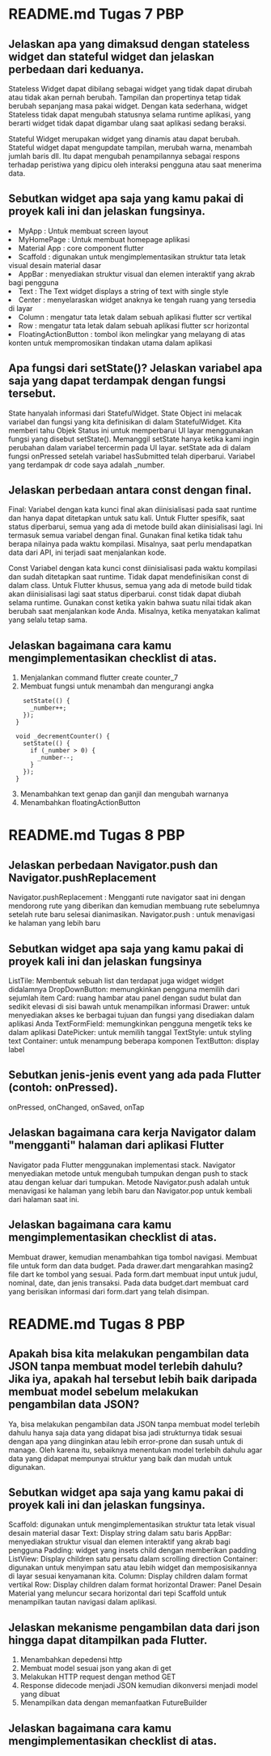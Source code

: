 # README.md Tugas 7 PBP

## Jelaskan apa yang dimaksud dengan stateless widget dan stateful widget dan jelaskan perbedaan dari keduanya.
Stateless Widget dapat dibilang sebagai widget yang tidak dapat dirubah atau tidak akan pernah berubah. Tampilan dan propertinya tetap tidak berubah sepanjang masa pakai widget. Dengan kata sederhana, widget Stateless tidak dapat mengubah statusnya selama runtime aplikasi, yang berarti widget tidak dapat digambar ulang saat aplikasi sedang beraksi.

Stateful Widget merupakan widget yang dinamis atau dapat berubah. Stateful widget dapat mengupdate tampilan, merubah warna, menambah jumlah baris dll. Itu dapat mengubah penampilannya sebagai respons terhadap peristiwa yang dipicu oleh interaksi pengguna atau saat menerima data.

## Sebutkan widget apa saja yang kamu pakai di proyek kali ini dan jelaskan fungsinya.
<li> MyApp : Untuk membuat screen layout
<li> MyHomePage : Untuk membuat homepage aplikasi
<li> Material App : core component flutter
<li> Scaffold : digunakan untuk mengimplementasikan struktur tata letak visual desain material dasar
<li> AppBar : menyediakan struktur visual dan elemen interaktif yang akrab bagi pengguna
<li> Text : The Text widget displays a string of text with single style
<li> Center : menyelaraskan widget anaknya ke tengah ruang yang tersedia di layar
<li> Column : mengatur tata letak dalam sebuah aplikasi flutter scr vertikal
<li> Row : mengatur tata letak dalam sebuah aplikasi flutter scr horizontal
<li> FloatingActionButton : tombol ikon melingkar yang melayang di atas konten untuk mempromosikan tindakan utama dalam aplikasi

## Apa fungsi dari setState()? Jelaskan variabel apa saja yang dapat terdampak dengan fungsi tersebut.
State hanyalah informasi dari StatefulWidget. State Object ini melacak variabel dan fungsi yang kita definisikan di dalam StatefulWidget. Kita memberi tahu Objek Status ini untuk memperbarui UI layar menggunakan fungsi yang disebut setState(). Memanggil setState hanya ketika kami ingin perubahan dalam variabel tercermin pada UI layar. setState ada di dalam fungsi onPressed setelah variabel hasSubmitted telah diperbarui. Variabel yang terdampak dr code saya adalah _number.

## Jelaskan perbedaan antara const dengan final.
Final:
Variabel dengan kata kunci final akan diinisialisasi pada saat runtime dan hanya dapat ditetapkan untuk satu kali.
Untuk Flutter spesifik, saat status diperbarui, semua yang ada di metode build akan diinisialisasi lagi. Ini termasuk semua variabel dengan final.
Gunakan final ketika tidak tahu berapa nilainya pada waktu kompilasi. Misalnya, saat perlu mendapatkan data dari API, ini terjadi saat menjalankan kode.

Const
Variabel dengan kata kunci const diinisialisasi pada waktu kompilasi dan sudah ditetapkan saat runtime.
Tidak dapat mendefinisikan const di dalam class.
Untuk Flutter khusus, semua yang ada di metode build tidak akan diinisialisasi lagi saat status diperbarui.
const tidak dapat diubah selama runtime.
Gunakan const ketika yakin bahwa suatu nilai tidak akan berubah saat menjalankan kode Anda. Misalnya, ketika menyatakan kalimat yang selalu tetap sama.

## Jelaskan bagaimana cara kamu mengimplementasikan checklist di atas.
1. Menjalankan command flutter create counter_7
2. Membuat fungsi untuk menambah dan mengurangi angka
```void _incrementCounter() {
    setState(() {
      _number++;
    });
  }

  void _decrementCounter() {
    setState(() {
      if (_number > 0) {
        _number--;
      }
    });
  }
```
3. Menambahkan text genap dan ganjil dan mengubah warnanya
4. Menambahkan floatingActionButton
  
# README.md Tugas 8 PBP

## Jelaskan perbedaan Navigator.push dan Navigator.pushReplacement
Navigator.pushReplacement : Mengganti rute navigator saat ini dengan mendorong rute yang diberikan dan kemudian membuang rute sebelumnya setelah rute baru selesai dianimasikan.
Navigator.push : untuk menavigasi ke halaman yang lebih baru

## Sebutkan widget apa saja yang kamu pakai di proyek kali ini dan jelaskan fungsinya
ListTile: Membentuk sebuah list dan terdapat juga widget widget didalamnya
DropDownButton: memungkinkan pengguna memilih dari sejumlah item
Card: ruang hambar atau panel dengan sudut bulat dan sedikit elevasi di sisi bawah untuk menampilkan informasi
Drawer: untuk menyediakan akses ke berbagai tujuan dan fungsi yang disediakan dalam aplikasi Anda
TextFormField: memungkinkan pengguna mengetik teks ke dalam aplikasi
DatePicker: untuk memilih tanggal
TextStyle: untuk styling text
Container: untuk menampung beberapa komponen
TextButton: display label

## Sebutkan jenis-jenis event yang ada pada Flutter (contoh: onPressed).
onPressed, onChanged, onSaved, onTap

## Jelaskan bagaimana cara kerja Navigator dalam "mengganti" halaman dari aplikasi Flutter
Navigator pada Flutter menggunakan implementasi stack. Navigator menyediakan metode untuk mengubah tumpukan dengan push to stack atau dengan keluar dari tumpukan. Metode Navigator.push adalah untuk menavigasi ke halaman yang lebih baru dan Navigator.pop untuk kembali dari halaman saat ini.

##  Jelaskan bagaimana cara kamu mengimplementasikan checklist di atas.
Membuat drawer, kemudian menambahkan tiga tombol navigasi. Membuat file untuk form dan data budget. Pada drawer.dart mengarahkan masing2 file dart ke tombol yang sesuai. Pada form.dart membuat input untuk judul, nominal, date, dan jenis transaksi. Pada data budget.dart membuat card yang berisikan informasi dari form.dart yang telah disimpan. 
  
# README.md Tugas 8 PBP
    
## Apakah bisa kita melakukan pengambilan data JSON tanpa membuat model terlebih dahulu? Jika iya, apakah hal tersebut lebih baik daripada membuat model sebelum melakukan pengambilan data JSON?
    
Ya, bisa melakukan pengambilan data JSON tanpa membuat model terlebih dahulu hanya saja data yang didapat bisa jadi strukturnya tidak sesuai dengan apa yang diinginkan atau lebih error-prone dan susah untuk di manage. Oleh karena itu, sebaiknya menentukan model terlebih dahulu agar data yang didapat mempunyai struktur yang baik dan mudah untuk digunakan.
 
## Sebutkan widget apa saja yang kamu pakai di proyek kali ini dan jelaskan fungsinya.
Scaffold: digunakan untuk mengimplementasikan struktur tata letak visual desain material dasar
Text: Display string dalam satu baris
AppBar: menyediakan struktur visual dan elemen interaktif yang akrab bagi pengguna
Padding: widget yang insets child dengan memberikan padding
ListView: Display children satu persatu dalam scrolling direction
Container: digunakan untuk menyimpan satu atau lebih widget dan memposisikannya di layar sesuai kenyamanan kita.
Column: Display children dalam format vertikal
Row: Display children dalam format horizontal
Drawer: Panel Desain Material yang meluncur secara horizontal dari tepi Scaffold  untuk menampilkan tautan navigasi dalam aplikasi.

    
## Jelaskan mekanisme pengambilan data dari json hingga dapat ditampilkan pada Flutter.
    
1. Menambahkan depedensi http
2. Membuat model sesuai json yang akan di get
3. Melakukan HTTP request dengan method GET
4. Response didecode menjadi JSON kemudian dikonversi menjadi model yang dibuat
5. Menampilkan data dengan memanfaatkan FutureBuilder
    
## Jelaskan bagaimana cara kamu mengimplementasikan checklist di atas.

